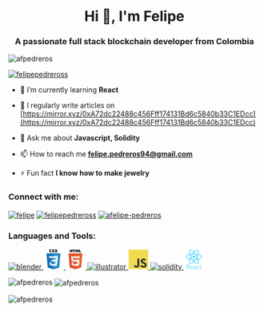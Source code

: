 <h1 align="center">Hi 👋, I'm Felipe</h1>
<h3 align="center">A passionate full stack blockchain developer from Colombia</h3>

<p align="left"> <img src="https://komarev.com/ghpvc/?username=afpedreros&label=Profile%20views&color=0e75b6&style=flat" alt="afpedreros" /> </p>

<p align="left"> <a href="https://twitter.com/felipepedreross" target="blank"><img src="https://img.shields.io/twitter/follow/felipepedreross?logo=twitter&style=for-the-badge" alt="felipepedreross" /></a> </p>

- 🌱 I’m currently learning **React**

- 📝 I regularly write articles on [https://mirror.xyz/0xA72dc22488c456Fff174131Bd6c5840b33C1EDcc](https://mirror.xyz/0xA72dc22488c456Fff174131Bd6c5840b33C1EDcc)

- 💬 Ask me about **Javascript, Solidity**

- 📫 How to reach me **felipe.pedreros94@gmail.com**

- ⚡ Fun fact **I know how to make jewelry**

<h3 align="left">Connect with me:</h3>
<p align="left">
<a href="https://dev.to/felipe" target="blank"><img align="center" src="https://raw.githubusercontent.com/rahuldkjain/github-profile-readme-generator/master/src/images/icons/Social/devto.svg" alt="felipe" height="30" width="40" /></a>
<a href="https://twitter.com/felipepedreross" target="blank"><img align="center" src="https://raw.githubusercontent.com/rahuldkjain/github-profile-readme-generator/master/src/images/icons/Social/twitter.svg" alt="felipepedreross" height="30" width="40" /></a>
<a href="https://linkedin.com/in/afelipe-pedreros" target="blank"><img align="center" src="https://raw.githubusercontent.com/rahuldkjain/github-profile-readme-generator/master/src/images/icons/Social/linked-in-alt.svg" alt="afelipe-pedreros" height="30" width="40" /></a>
</p>

<h3 align="left">Languages and Tools:</h3>
<p align="left">
            <a href="https://www.blender.org/" target="_blank" rel="noreferrer">
                <img
                    src="https://download.blender.org/branding/community/blender_community_badge_white.svg"
                    alt="blender"
                    width="40"
                    height="40"
                />
            </a>
            <a
                href="https://www.w3schools.com/css/"
                target="_blank"
                rel="noreferrer"
            >
                <img
                    src="https://raw.githubusercontent.com/devicons/devicon/master/icons/css3/css3-original-wordmark.svg"
                    alt="css3"
                    width="40"
                    height="40"
                />
            </a>
            <a href="https://www.w3.org/html/" target="_blank" rel="noreferrer">
                <img
                    src="https://raw.githubusercontent.com/devicons/devicon/master/icons/html5/html5-original-wordmark.svg"
                    alt="html5"
                    width="40"
                    height="40"
                />
            </a>
            <a
                href="https://www.adobe.com/in/products/illustrator.html"
                target="_blank"
                rel="noreferrer"
            >
                <img
                    src="https://www.vectorlogo.zone/logos/adobe_illustrator/adobe_illustrator-icon.svg"
                    alt="illustrator"
                    width="40"
                    height="40"
                />
            </a>
            <a
                href="https://developer.mozilla.org/en-US/docs/Web/JavaScript"
                target="_blank"
                rel="noreferrer"
            >
                <img
                    src="https://raw.githubusercontent.com/devicons/devicon/master/icons/javascript/javascript-original.svg"
                    alt="javascript"
                    width="40"
                    height="40"
                />
            </a>
            <a
                href="https://docs.soliditylang.org/en/latest/"
                target="_blank"
                rel="noreferrer"
            >
                <img
                    src="https://upload.wikimedia.org/wikipedia/commons/9/98/Solidity_logo.svg"
                    alt="solidity"
                    width="40"
                    height="40"
                />
            </a>
            <a href="https://reactjs.org/" target="_blank" rel="noreferrer">
                <img
                    src="https://raw.githubusercontent.com/devicons/devicon/master/icons/react/react-original-wordmark.svg"
                    alt="react"
                    width="40"
                    height="40"
                />
            </a>
        </p>

<p><img align="left" src="https://github-readme-stats.vercel.app/api/top-langs?username=afpedreros&show_icons=true&locale=en&layout=compact" alt="afpedreros" /></p>

<p>&nbsp;<img align="center" src="https://github-readme-stats.vercel.app/api?username=afpedreros&show_icons=true&locale=en" alt="afpedreros" /></p>

<p><img align="center" src="https://github-readme-streak-stats.herokuapp.com/?user=afpedreros&" alt="afpedreros" /></p>
